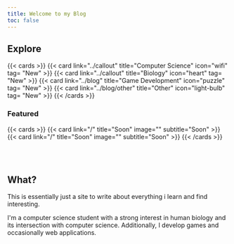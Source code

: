 ```yaml
---
title: Welcome to my Blog
toc: false
---
```


## Explore

{{< cards >}}
{{< card link="../callout" title="Computer Science" icon="wifi" tag= "New" >}}
{{< card link="../callout" title="Biology" icon="heart" tag= "New" >}}
{{< card link="../blog" title="Game Development" icon="puzzle" tag= "New" >}}
{{< card link="../blog/other" title="Other" icon="light-bulb" tag= "New" >}}
{{< /cards >}}  

### Featured

{{< cards >}}
{{< card link="/" title="Soon" image="" subtitle="Soon" >}}
{{< card link="/" title="Soon" image="" subtitle="Soon" >}}
{{< /cards >}}

<br>
<br>


## What?

This is essentially just a site to write about everything i learn and find interesting.

I'm a computer science student with a strong interest in human biology and its intersection with computer science. Additionally, I develop games and occasionally web applications.